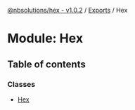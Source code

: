 [@nbsolutions/hex - v1.0.2](../README.md) / [Exports](../modules.md) / Hex

# Module: Hex

## Table of contents

### Classes

- [Hex](../classes/hex.hex-1.md)
